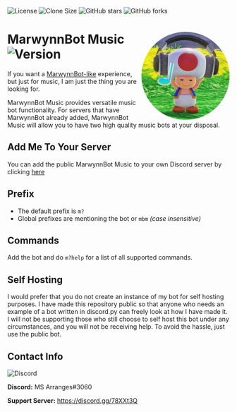 ![License](https://img.shields.io/badge/license-GPLv3.0-brightgreen)
![Clone Size](https://img.shields.io/github/repo-size/marwynnsomridhivej/marwynnbot?color=red&label=Clone%20Size)
![GitHub stars](https://img.shields.io/github/stars/marwynnsomridhivej/marwynnbot?label=Stars&style=social)
![GitHub forks](https://img.shields.io/github/forks/marwynnsomridhivej/marwynnbot?label=Forks&style=social)

# MarwynnBot Music <img align="right" src="/vibingtoad.jpg" height="200" width="200" style="border-radius: 50%"> ![Version](https://img.shields.io/badge/Version-v1.0.0-brightgreen)

If you want a [MarwynnBot-like](https://github.com/marwynnsomridhivej/marwynnbot) experience, but just for music, I am just the thing you are looking for.

MarwynnBot Music provides versatile music bot functionality. For servers that have MarwynnBot already added, MarwynnBot Music will allow you to have two high quality music bots at your disposal.

## Add Me To Your Server

You can add the public MarwynnBot Music to your own Discord server by clicking [here](https://discord.com/oauth2/authorize?client_id=751966223813705809&scope=bot&permissions=66334016)

## Prefix

* The default prefix is `m?`
* Global prefixes are mentioning the bot or `mbm` *(case insensitive)*

## Commands

Add the bot and do `m?help` for a list of all supported commands.

## Self Hosting

I would prefer that you do not create an instance of my bot for self hosting purposes. I have made this repository
public so that anyone who needs an example of a bot written in discord.py can freely look at how I have made it. I will not be supporting those who still choose to self host this bot under any circumstances, and you will not be receiving help. To avoid the hassle, just use the public bot.

## Contact Info

![Discord](https://img.shields.io/discord/707981159748993084?color=blue&label=Discord)

**Discord:** MS Arranges#3060

**Support Server:** https://discord.gg/78XXt3Q
